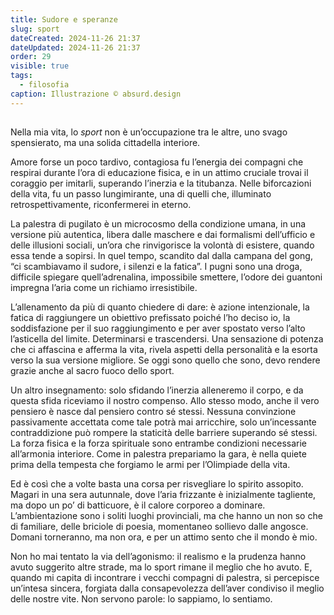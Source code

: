 ```yaml
---
title: Sudore e speranze
slug: sport
dateCreated: 2024-11-26 21:37
dateUpdated: 2024-11-26 21:37
order: 29
visible: true
tags:
  - filosofia
caption: Illustrazione © absurd.design
---
```


##

<span class="newthought">Nella mia vita</span>, lo _sport_ non è un’occupazione tra le altre, uno svago spensierato, ma una solida cittadella interiore.

Amore forse un poco tardivo, contagiosa fu l’energia dei compagni che respirai durante l’ora di educazione fisica, e in un attimo cruciale trovai il coraggio per imitarli, superando l’inerzia e la titubanza. Nelle biforcazioni della vita, fu un passo lungimirante, una di quelli che, illuminato retrospettivamente, riconfermerei in eterno.

La palestra di pugilato è un microcosmo della condizione umana, in una versione più autentica, libera dalle maschere e dai formalismi dell’ufficio e delle illusioni sociali, un’ora che rinvigorisce la volontà di esistere, quando essa tende a sopirsi. In quel tempo, scandito dal dalla campana del gong, “ci scambiavamo il sudore, i silenzi e la fatica”. I pugni sono una droga, difficile spiegare quell’adrenalina, impossibile smettere, l’odore dei guantoni impregna l’aria come un richiamo irresistibile.

L’allenamento da più di quanto chiedere di dare: è azione intenzionale, la fatica di raggiungere un obiettivo prefissato poiché l’ho deciso io, la soddisfazione per il suo raggiungimento e per aver spostato verso l’alto l’asticella del limite. Determinarsi e trascendersi. Una sensazione di potenza che ci affascina e afferma la vita, rivela aspetti della personalità e la esorta verso la sua versione migliore. Se oggi sono quello che sono, devo rendere grazie anche al sacro fuoco dello sport.

Un altro insegnamento: solo sfidando l’inerzia alleneremo il corpo, e da questa sfida riceviamo il nostro compenso. Allo stesso modo, anche il vero pensiero è nasce dal pensiero contro sé stessi. Nessuna convinzione passivamente accettata come tale potrà mai arricchire, solo un’incessante contraddizione può rompere la staticità delle barriere superando sé stessi. La forza fisica e la forza spirituale sono entrambe condizioni necessarie all’armonia interiore. Come in palestra prepariamo la gara, è nella quiete prima della tempesta che forgiamo le armi per l’Olimpiade della vita.

Ed è così che a volte basta una corsa per risvegliare lo spirito assopito. Magari in una sera autunnale, dove l’aria frizzante è inizialmente tagliente, ma dopo un po’ di batticuore, è il calore corporeo a dominare. L’ambientazione sono i soliti luoghi provinciali, ma che hanno un non so che di familiare, delle briciole di poesia, momentaneo sollievo dalle angosce. Domani torneranno, ma non ora, e per un attimo sento che il mondo è mio.

Non ho mai tentato la via dell’agonismo: il realismo e la prudenza hanno avuto suggerito altre strade, ma lo sport rimane il meglio che ho avuto. E, quando mi capita di incontrare i vecchi compagni di palestra, si percepisce un’intesa sincera, forgiata dalla consapevolezza dell’aver condiviso il meglio delle nostre vite. Non servono parole: lo sappiamo, lo sentiamo.
